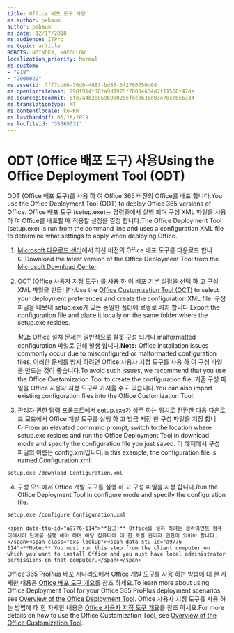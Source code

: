 ```yaml
---
title: Office 배포 도구 사용
ms.author: pebaum
author: pebaum
ms.date: 12/17/2018
ms.audience: ITPro
ms.topic: article
ROBOTS: NOINDEX, NOFOLLOW
localization_priority: Normal
ms.custom:
- "918"
- "2000022"
ms.assetid: 7ff7cc06-76d0-468f-bd66-3f2760750d04
ms.openlocfilehash: 998f914f38fa9d1925f7003e634d7f11550f47da
ms.sourcegitcommit: 5fb7a4b28859690020efdea630d03e70cc0e6334
ms.translationtype: MT
ms.contentlocale: ko-KR
ms.lasthandoff: 06/28/2019
ms.locfileid: "35365531"
---
```

# <a name="using-the-office-deployment-tool-odt"></a><span data-ttu-id="a9776-102">ODT (Office 배포 도구) 사용</span><span class="sxs-lookup"><span data-stu-id="a9776-102">Using the Office Deployment Tool (ODT)</span></span>

<span data-ttu-id="a9776-103">ODT (Office 배포 도구)를 사용 하 여 Office 365 버전의 Office를 배포 합니다.</span><span class="sxs-lookup"><span data-stu-id="a9776-103">You use the Office Deployment Tool (ODT) to deploy Office 365 versions of Office.</span></span> <span data-ttu-id="a9776-104">Office 배포 도구 (setup.exe)는 명령줄에서 실행 되며 구성 XML 파일을 사용 하 여 Office를 배포할 때 적용할 설정을 결정 합니다.</span><span class="sxs-lookup"><span data-stu-id="a9776-104">The Office Deployment Tool (setup.exe) is run from the command line and uses a configuration XML file to determine what settings to apply when deploying Office.</span></span>
  
1. <span data-ttu-id="a9776-105">[Microsoft 다운로드 센터](http://go.microsoft.com/fwlink/p/?LinkID=626065)에서 최신 버전의 Office 배포 도구를 다운로드 합니다.</span><span class="sxs-lookup"><span data-stu-id="a9776-105">Download the latest version of the Office Deployment Tool from the [Microsoft Download Center](http://go.microsoft.com/fwlink/p/?LinkID=626065).</span></span>

2. <span data-ttu-id="a9776-106">[OCT (Office 사용자 지정 도구)](https://config.office.com) 를 사용 하 여 배포 기본 설정을 선택 하 고 구성 XML 파일을 만듭니다.</span><span class="sxs-lookup"><span data-stu-id="a9776-106">Use the [Office Customization Tool (OCT)](https://config.office.com) to select your deployment preferences and create the configuration XML file.</span></span> <span data-ttu-id="a9776-107">구성 파일을 내보내 setup.exe가 있는 동일한 폴더에 로컬로 배치 합니다.</span><span class="sxs-lookup"><span data-stu-id="a9776-107">Export the configuration file and place it locally on the same folder where the setup.exe resides.</span></span>

    <span data-ttu-id="a9776-108">**참고:** Office 설치 문제는 일반적으로 잘못 구성 되거나 malformatted configuration 파일로 인해 발생 합니다.</span><span class="sxs-lookup"><span data-stu-id="a9776-108">**Note:** Office installation issues commonly occur due to misconfigured or malformatted configuration files.</span></span> <span data-ttu-id="a9776-109">이러한 문제를 방지 하려면 Office 사용자 지정 도구를 사용 하 여 구성 파일을 만드는 것이 좋습니다.</span><span class="sxs-lookup"><span data-stu-id="a9776-109">To avoid such issues, we recommend that you use the Office Customization Tool to create the configuration file.</span></span> <span data-ttu-id="a9776-110">기존 구성 파일을 Office 사용자 지정 도구로 가져올 수도 있습니다.</span><span class="sxs-lookup"><span data-stu-id="a9776-110">You can also import existing configuration files into the Office Customization Tool.</span></span>

3. <span data-ttu-id="a9776-111">관리자 권한 명령 프롬프트에서 setup.exe가 상주 하는 위치로 전환한 다음 다운로드 모드에서 Office 개발 도구를 실행 하 고 방금 저장 한 구성 파일을 지정 합니다.</span><span class="sxs-lookup"><span data-stu-id="a9776-111">From an elevated command prompt, switch to the location where setup.exe resides and run the Office Deployment Tool in download mode and specify the configuration file you just saved.</span></span> <span data-ttu-id="a9776-112">이 예제에서 구성 파일의 이름은 config.xml입니다.</span><span class="sxs-lookup"><span data-stu-id="a9776-112">In this example, the configuration file is named Configuration.xml:</span></span>
    
  ```
  setup.exe /download Configuration.xml  
  ```

4. <span data-ttu-id="a9776-113">구성 모드에서 Office 개발 도구를 실행 하 고 구성 파일을 지정 합니다.</span><span class="sxs-lookup"><span data-stu-id="a9776-113">Run the Office Deployment Tool in configure mode and specify the configuration file.</span></span>
    
  ```
  setup.exe /configure Configuration.xml
  ```

    <span data-ttu-id="a9776-114">**참고:** Office를 설치 하려는 클라이언트 컴퓨터에서이 단계를 실행 해야 하며 해당 컴퓨터에 대 한 로컬 관리자 권한이 있어야 합니다.</span><span class="sxs-lookup"><span data-stu-id="a9776-114">**Note:** You must run this step from the client computer on which you want to install Office and you must have local administrator permissions on that computer.</span></span>

<span data-ttu-id="a9776-115">Office 365 ProPlus 배포 시나리오에서 Office 개발 도구를 사용 하는 방법에 대 한 자세한 내용은 [Office 배포 도구 개요](https://docs.microsoft.com/deployoffice/overview-of-the-office-2016-deployment-tool)를 참조 하세요.</span><span class="sxs-lookup"><span data-stu-id="a9776-115">To learn more about using Office Deployment Tool for your Office 365 ProPlus deployment scenarios, see [Overview of the Office Deployment Tool](https://docs.microsoft.com/deployoffice/overview-of-the-office-2016-deployment-tool).</span></span> <span data-ttu-id="a9776-116">Office 사용자 지정 도구를 사용 하는 방법에 대 한 자세한 내용은 [Office 사용자 지정 도구 개요](https://docs.microsoft.com/DeployOffice/overview-of-the-office-customization-tool-for-click-to-run)를 참조 하세요.</span><span class="sxs-lookup"><span data-stu-id="a9776-116">For more details on how to use the Office Customization Tool, see [Overview of the Office Customization Tool](https://docs.microsoft.com/DeployOffice/overview-of-the-office-customization-tool-for-click-to-run).</span></span>
